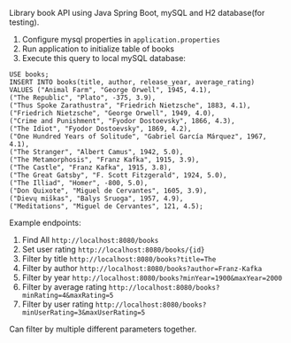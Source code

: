 Library book API using Java Spring Boot, mySQL and H2 database(for testing).

1) Configure mysql properties in ```application.properties```
2) Run application to initialize table of books
3) Execute this query to local mySQL database:
   
```
USE books;
INSERT INTO books(title, author, release_year, average_rating)
VALUES ("Animal Farm", "George Orwell", 1945, 4.1),
("The Republic", "Plato", -375, 3.9),
("Thus Spoke Zarathustra", "Friedrich Nietzsche", 1883, 4.1),
("Friedrich Nietzsche", "George Orwell", 1949, 4.0),
("Crime and Punishment", "Fyodor Dostoevsky", 1866, 4.3),
("The Idiot", "Fyodor Dostoevsky", 1869, 4.2),
("One Hundred Years of Solitude", "Gabriel García Márquez", 1967, 4.1),
("The Stranger", "Albert Camus", 1942, 5.0),
("The Metamorphosis", "Franz Kafka", 1915, 3.9),
("The Castle", "Franz Kafka", 1915, 3.8),
("The Great Gatsby", "F. Scott Fitzgerald", 1924, 5.0),
("The Illiad", "Homer", -800, 5.0),
("Don Quixote", "Miguel de Cervantes", 1605, 3.9),
("Dievų miškas", "Balys Sruoga", 1957, 4.9),
("Meditations", "Miguel de Cervantes", 121, 4.5);

````

Example endpoints:
1) Find All ```http://localhost:8080/books```
2) Set user rating ```http://localhost:8080/books/{id}```
3) Filter by title ```http://localhost:8080/books?title=The```
4) Filter by author ```http://localhost:8080/books?author=Franz-Kafka```
5) Filter by year ```http://localhost:8080/books?minYear=1900&maxYear=2000```
6) Filter by average rating ```http://localhost:8080/books?minRating=4&maxRating=5```
7) Filter by user rating ```http://localhost:8080/books?minUserRating=3&maxUserRating=5```

Can filter by multiple different parameters together.
